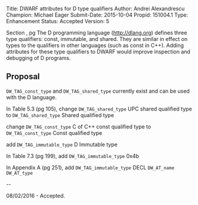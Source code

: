 Title:       DWARF attributes for D type qualifiers
Author:      Andrei Alexandrescu
Champion:    Michael Eager
Submit-Date: 2015-10-04
Propid:      151004.1
Type:        Enhancement
Status:      Accepted
Version:     5

 
Section , pg 
The D programming language (http://dlang.org) defines three type
qualifiers: const, immutable, and shared. They are similar in
effect on types to the qualifiers in other languages (such as
const in C++). Adding attributes for these type qualifiers to
DWARF would improve inspection and debugging of D programs.

Proposal
--------

`DW_TAG_const_type` and `DW_TAG_shared_type` currently exist and can be 
used with the D language.


In Table 5.3 (pg 105),
change 
  `DW_TAG_shared_type`        UPC shared qualified type
to 
  `DW_TAG_shared_type`        Shared qualified type

change
  `DW_TAG_const_type`     C of C++ const qualified type
to
  `DW_TAG_const_type`     Const qualified type

add 
  `DW_TAG_immutable_type`     D Immutable type

In Table 7.3 (pg 199), add
  `DW_TAG_immutable_type`     0x4b

In Appendix A (pg 251), add 
  `DW_TAG_immutable_type`     DECL
                            `DW_AT_name`
                            `DW_AT_type`

--

08/02/2016 - Accepted.
